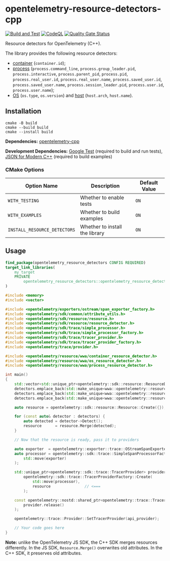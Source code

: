 # opentelemetry-resource-detectors-cpp

[![Build and Test](https://github.com/sjinks/opentelemetry-resource-detectors-cpp/actions/workflows/ci.yml/badge.svg)](https://github.com/sjinks/opentelemetry-resource-detectors-cpp/actions/workflows/ci.yml)
[![CodeQL](https://github.com/sjinks/opentelemetry-resource-detectors-cpp/actions/workflows/codeql.yml/badge.svg)](https://github.com/sjinks/opentelemetry-resource-detectors-cpp/actions/workflows/codeql.yml)
[![Quality Gate Status](https://sonarcloud.io/api/project_badges/measure?project=sjinks_opentelemetry-resource-detectors-cpp&metric=alert_status)](https://sonarcloud.io/summary/new_code?id=sjinks_opentelemetry-resource-detectors-cpp)

Resource detectors for OpenTelemetry (C++).

The library provides the following resource detectors:
* [container](https://opentelemetry.io/docs/specs/semconv/resource/container/) (`container.id`);
* [process](https://opentelemetry.io/docs/specs/semconv/resource/process/) (`process.command_line`, `process.group_leader.pid`, `process.interactive`, `process.parent_pid`, `process.pid`, `process.real_user.id`, `process.real_user.name`, `process.saved_user.id`, `process.saved_user.name`, `process.session_leader.pid`, `process.user.id`, `process.user.name`);
* [OS](https://opentelemetry.io/docs/specs/semconv/resource/os/) (`os.type`, `os.version`) and [host](https://opentelemetry.io/docs/specs/semconv/resource/host/) (`host.arch`, `host.name`).

## Installation

```shell
cmake -B build
cmake --build build
cmake --install build
```

**Dependencies:** [opentelemetry-cpp](https://github.com/open-telemetry/opentelemetry-cpp)

**Development Dependencies:** [Google Test](https://github.com/google/googletest) (required to build and run tests), [JSON for Modern C++](https://github.com/nlohmann/json) (required to build examples)

### CMake Options

| Option Name                  | Description                      | Default Value |
|------------------------------|----------------------------------|---------------|
| `WITH_TESTING`               | Whether to enable tests          | `ON`          |
| `WITH_EXAMPLES`              | Whether to build examples        | `ON`          |
| `INSTALL_RESOURCE_DETECTORS` | Whether to install the library   | `ON`          |

## Usage

```cmake
find_package(opentelemetry_resource_detectors CONFIG REQUIRED)
target_link_libraries(
    my_target
    PRIVATE
        opentelemetry_resource_detectors::opentelemetry_resource_detectors
)
```

```cpp
#include <memory>
#include <vector>

#include <opentelemetry/exporters/ostream/span_exporter_factory.h>
#include <opentelemetry/sdk/common/attribute_utils.h>
#include <opentelemetry/sdk/resource/resource.h>
#include <opentelemetry/sdk/resource/resource_detector.h>
#include <opentelemetry/sdk/trace/simple_processor.h>
#include <opentelemetry/sdk/trace/simple_processor_factory.h>
#include <opentelemetry/sdk/trace/tracer_provider.h>
#include <opentelemetry/sdk/trace/tracer_provider_factory.h>
#include <opentelemetry/trace/provider.h>

#include <opentelemetry/resource/wwa/container_resource_detector.h>
#include <opentelemetry/resource/wwa/os_resource_detector.h>
#include <opentelemetry/resource/wwa/process_resource_detector.h>

int main()
{
    std::vector<std::unique_ptr<opentelemetry::sdk::resource::ResourceDetector>> detectors;
    detectors.emplace_back(std::make_unique<wwa::opentelemetry::resource::container_resource_detector>());
    detectors.emplace_back(std::make_unique<wwa::opentelemetry::resource::os_resource_detector>());
    detectors.emplace_back(std::make_unique<wwa::opentelemetry::resource::process_resource_detector>());

    auto resource = opentelemetry::sdk::resource::Resource::Create({});

    for (const auto& detector : detectors) {
        auto detected = detector->Detect();
        resource      = resource.Merge(detected);
    }

    // Now that the resource is ready, pass it to providers

    auto exporter  = opentelemetry::exporter::trace::OStreamSpanExporterFactory::Create();
    auto processor = opentelemetry::sdk::trace::SimpleSpanProcessorFactory::Create(
        std::move(exporter)
    );

    std::unique_ptr<opentelemetry::sdk::trace::TracerProvider> provider =
        opentelemetry::sdk::trace::TracerProviderFactory::Create(
            std::move(processor),
            resource               // <===
        );

    const opentelemetry::nostd::shared_ptr<opentelemetry::trace::TracerProvider> api_provider(
        provider.release()
    );

    opentelemetry::trace::Provider::SetTracerProvider(api_provider);

    // Your code goes here
}
```

**Note:** unlike the OpenTelemetry JS SDK, the C++ SDK merges resources differently. In the JS SDK, `Resource.Merge()` overwrites old attributes. In the C++ SDK, it preserves old attributes.
